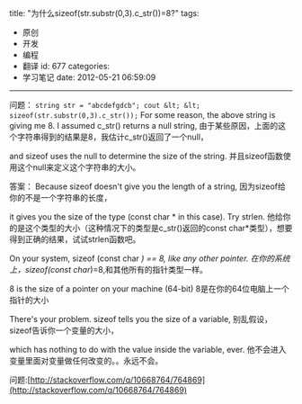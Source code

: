 title: "为什么sizeof(str.substr(0,3).c_str())=8?"
tags:
  - 原创
  - 开发
  - 编程
  - 翻译
id: 677
categories:
  - 学习笔记
date: 2012-05-21 06:59:09
---

问题：
`string str = "abcdefgdcb";
cout &lt; &lt; sizeof(str.substr(0,3).c_str());`
For some reason, the above string is giving me 8\. I assumed c_str() returns a null string,
由于某些原因，上面的这个字符串得到的结果是8，我估计c_str()返回了一个null，

and sizeof uses the null to determine the size of the string.
并且sizeof函数使用这个null来定义这个字符串的大小。

答案：
Because sizeof doesn't give you the length of a string,
因为sizeof给你的不是一个字符串的长度，

it gives you the size of the type (const char * in this case). Try strlen.
他给你的是这个类型的大小（这种情况下的类型是c_str()返回的const char*类型），想要得到正确的结果，试试strlen函数吧。

On your system, sizeof (const char *) == 8, like any other pointer.
在你的系统上，sizeof(const char*)=8,和其他所有的指针类型一样。

8 is the size of a pointer on your machine (64-bit)
8是在你的64位电脑上一个指针的大小

There's your problem. sizeof tells you the size of a variable,
别乱假设，sizeof告诉你一个变量的大小，

which has nothing to do with the value inside the variable, ever.
他不会进入变量里面对变量做任何改变的。。永远不会。

问题:[http://stackoverflow.com/q/10668764/764869](http://stackoverflow.com/q/10668764/764869)